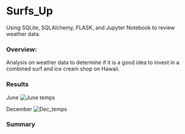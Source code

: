# Surfs_Up
Using SQLite, SQLAlchemy, FLASK, and Jupyter Notebook to review weather data.

### Overview:
Analysis on weather data to determine if it is a good idea to invest in a combined surf and ice cream shop on Hawaii.

### Results
June
![June temps](https://user-images.githubusercontent.com/95188079/154848761-d0dc8fde-ea46-40c3-851a-bda003c96999.png)


December
![Dec_temps](https://user-images.githubusercontent.com/95188079/154848755-dcf0d366-6784-45dc-9597-d3bb36ce2971.png)


### Summary
